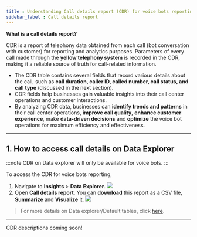 ```yaml
---
title : Understanding Call details report (CDR) for voice bots reporting
sidebar_label : Call details report 
---
```


**What is a call details report?**

CDR is a report of telephony data obtained from each call (bot conversation with customer) for reporting and analytics purposes. Parameters of every call made through the **yellow telephony system** is recorded in the CDR, making it a reliable source of truth for call-related information.
- The CDR table contains several fields that record various details about the call, such as **call duration, caller ID, called number, call status, and call type** (discussed in the next section). 
- CDR fields help businesses gain valuable insights into their call center operations and customer interactions.
- By analyzing CDR data, businesses can **identify trends and patterns** in their call center operations, **improve call quality**, **enhance customer experience**, make **data-driven decisions** and **optimize** the voice bot operations for maximum efficiency and effectiveness.

-------

## 1. How to access call details on Data Explorer

:::note
CDR on Data explorer will only be available for voice bots. 
:::

To access the CDR for voice bots reporting, 
1. Navigate to **Insights** > **Data Explorer**.
    ![](https://i.imgur.com/dmQSwnB.png)
2. Open **Call details report**. You can **download** this report as a CSV file, **Summarize** and **Visualize** it. 
    ![](https://i.imgur.com/qp6CsVq.png)

> For more details on Data explorer/Default tables, click [here](https://docs.yellow.ai/docs/platform_concepts/growth/data-explorer). 

---- 

CDR descriptions coming soon! 